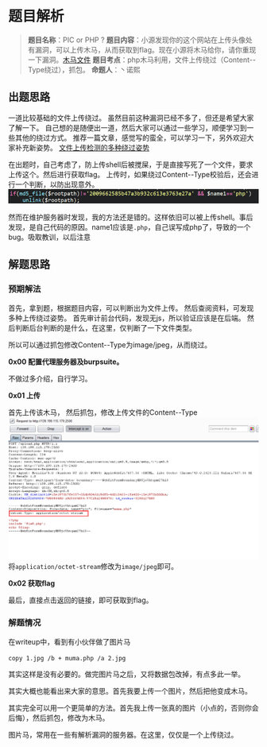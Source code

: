 # 题目解析

> **题目名称**：PIC or PHP ?
> **题目内容**：小源发现你的这个网站在上传头像处有漏洞，可以上传木马，从而获取到flag。现在小源将木马给你，请你重现一下漏洞。[木马文件](./muma.php)
> **题目考点**：php木马利用，文件上传绕过（Content--Type绕过），抓包。
> **命题人**：丶诺熙

## 出题思路

一道比较基础的文件上传绕过。
虽然目前这种漏洞已经不多了，但还是希望大家了解一下。
自己想的是随便出一道，然后大家可以通过一些学习，顺便学习到一些其他的绕过方式。
推荐一篇文章，感觉写的蛮全，可以学习一下，另外欢迎大家补充新姿势。
[文件上传检测的多种绕过姿势](http://blog.csdn.net/c465869935/article/details/51800354)

在出题时，自己考虑了，防上传shell后被搅屎，于是直接写死了一个文件，要求上传这个。然后进行获取flag。
上传时，如果绕过Content--Type校验后，还会进行一个判断，以防出现意外。
![Alt text](../../img/web3.png)

然而在维护服务器时发现，我的方法还是错的。这样依旧可以被上传shell。事后发现，是自己代码的原因。name1应该是`.php`，自己误写成php了，导致的一个bug。吸取教训，以后注意

## 解题思路

### 预期解法

首先，拿到题，根据题目内容，可以判断出为文件上传。
然后查阅资料，可发现多种上传绕过姿势。
首先审计前台代码，发现无js，所以验证应该是在后端。
然后判断后台判断的是什么，在这里，仅判断了一下文件类型。

所以可以通过抓包修改Content--Type为image/jpeg，从而绕过。

**0x00 配置代理服务器及burpsuite。**

不做过多介绍，自行学习。

**0x01 上传**

首先上传该木马，
然后抓包，修改上传文件的Content--Type
![Alt text](../../img/web4.png)将`application/octet-stream`修改为`image/jpeg`即可。

**0x02 获取flag**

最后，直接点击返回的链接，即可获取到flag。


### 解题情况

在writeup中，看到有小伙伴做了图片马

`copy 1.jpg /b + muma.php /a 2.jpg`

其实这样是没有必要的。做完图片马之后，又将数据包改掉，有点多此一举。

其实大概也能看出来大家的意思。首先我要上传一个图片，然后把他变成木马。

其实完全可以用一个更简单的方法。首先我上传一张真的图片（小点的，否则你会后悔），然后抓包，修改为木马。

图片马，常用在一些有解析漏洞的服务器。在这里，仅仅是一个上传绕过。

